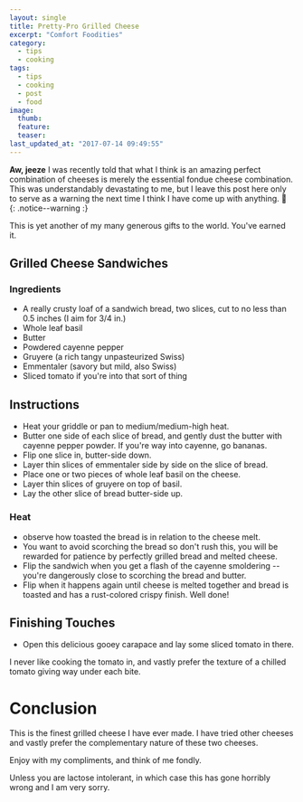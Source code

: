 ```yaml
---
layout: single
title: Pretty-Pro Grilled Cheese
excerpt: "Comfort Foodities"
category: 
  - tips
  - cooking
tags: 
  - tips
  - cooking
  - post
  - food
image:
  thumb: 
  feature: 
  teaser:
last_updated_at: "2017-07-14 09:49:55"
---
```


**Aw, jeeze** I was recently told that what I think is an amazing perfect combination of cheeses is merely the essential fondue cheese combination. This was understandably devastating to me, but I leave this post here only to serve as a warning the next time I think I have come up with anything. 🤣
{: .notice--warning :}

This is yet another of my many generous gifts to the world. You've earned it.

## Grilled Cheese Sandwiches

### Ingredients 

- A really crusty loaf of a sandwich bread, two slices, cut to no less than 0.5 inches (I aim for 3/4 in.)
- Whole leaf basil
- Butter 
- Powdered cayenne pepper
- Gruyere (a rich tangy unpasteurized  Swiss)
- Emmentaler (savory but mild, also Swiss)
- Sliced tomato if you're into that sort of thing

## Instructions

- Heat your griddle or pan to medium/medium-high heat.
- Butter one side of each slice of bread, and gently dust the butter with cayenne pepper powder. If you're way into cayenne, go bananas.
- Flip one slice in, butter-side down.
- Layer thin slices of emmentaler side by side on the slice of bread.
- Place one or two pieces of whole leaf basil on the cheese.
- Layer thin slices of gruyere on top of basil.
- Lay the other slice of bread butter-side up.

### Heat

- observe how toasted the bread is in relation to the cheese melt. 
- You want to avoid scorching the bread so don't rush this, you will be rewarded for patience by perfectly grilled bread and melted cheese.
- Flip the sandwich when you get a flash of the cayenne smoldering -- you're dangerously close to scorching the bread and butter.
- Flip when it happens again until cheese is melted together and bread is toasted and has a rust-colored crispy finish. Well done!

## Finishing Touches

- Open this delicious gooey carapace and lay some sliced tomato in there. 

I never like cooking the tomato in, and vastly prefer the texture of a chilled tomato giving way under each bite.

# Conclusion

This is the finest grilled cheese I have ever made. I have tried other cheeses and vastly prefer the complementary nature of these two cheeses.

Enjoy with my compliments, and think of me fondly. 

Unless you are lactose intolerant, in which case this has gone horribly wrong and I am very sorry.
